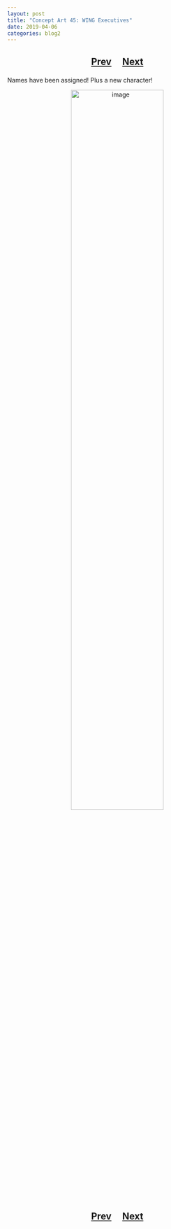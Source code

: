 ```yaml
---
layout: post
title: "Concept Art 45: WING Executives"
date: 2019-04-06
categories: blog2
---
```


<h2>
  <p style="text-align:center;">
    <a href="/wingsofthechorus/archive/2019/04/03/conceptart44">Prev</a>
    &nbsp;&nbsp;&nbsp;
    <a href="/wingsofthechorus/archive/2019/04/08/conceptart46">Next</a>
  </p>
</h2>

Names have been assigned! Plus a new character!

<p style="text-align:center;">
  <img src="/wingsofthechorus/images/conceptart/ca45.png" width="65%" alt="image"/>
</p>

<h2>
  <p style="text-align:center;">
    <a href="/wingsofthechorus/archive/2019/04/03/conceptart44">Prev</a>
    &nbsp;&nbsp;&nbsp;
    <a href="/wingsofthechorus/archive/2019/04/08/conceptart46">Next</a>
  </p>
</h2>
